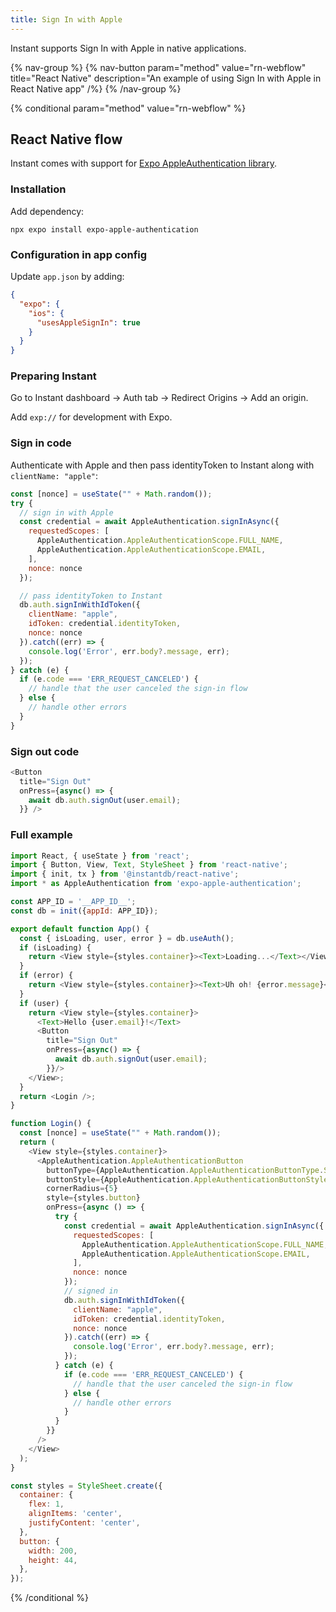 ```yaml
---
title: Sign In with Apple
---
```


Instant supports Sign In with Apple in native applications.

{% nav-group %}
{% nav-button param="method" value="rn-webflow"
            title="React Native"
            description="An example of using Sign In with Apple in React Native app"
            /%}
{% /nav-group %}


{% conditional param="method" value="rn-webflow" %}
## React Native flow

Instant comes with support for [Expo AppleAuthentication library](https://docs.expo.dev/versions/latest/sdk/apple-authentication/).

### Installation

Add dependency:

```shell {% showCopy=true %}
npx expo install expo-apple-authentication
```

### Configuration in app config

Update `app.json` by adding:

```json {% showCopy=true %}
{
  "expo": {
    "ios": {
      "usesAppleSignIn": true
    }
  }
}
```

### Preparing Instant

Go to Instant dashboard → Auth tab → Redirect Origins → Add an origin.

Add `exp://` for development with Expo.

### Sign in code

Authenticate with Apple and then pass identityToken to Instant along with `clientName: "apple"`:

```javascript {% showCopy=true %}
const [nonce] = useState("" + Math.random());
try {
  // sign in with Apple
  const credential = await AppleAuthentication.signInAsync({
    requestedScopes: [
      AppleAuthentication.AppleAuthenticationScope.FULL_NAME,
      AppleAuthentication.AppleAuthenticationScope.EMAIL,
    ],
    nonce: nonce
  });

  // pass identityToken to Instant
  db.auth.signInWithIdToken({
    clientName: "apple",
    idToken: credential.identityToken,
    nonce: nonce
  }).catch((err) => {
    console.log('Error', err.body?.message, err);
  });
} catch (e) {
  if (e.code === 'ERR_REQUEST_CANCELED') {
    // handle that the user canceled the sign-in flow
  } else {
    // handle other errors
  }
}
```

### Sign out code

```javascript {% showCopy=true %}
<Button
  title="Sign Out"
  onPress={async() => {
    await db.auth.signOut(user.email);
  }} />
```

### Full example

```javascript {% showCopy=true %}
import React, { useState } from 'react';
import { Button, View, Text, StyleSheet } from 'react-native';
import { init, tx } from '@instantdb/react-native';
import * as AppleAuthentication from 'expo-apple-authentication';

const APP_ID = '__APP_ID__';
const db = init({appId: APP_ID});

export default function App() {
  const { isLoading, user, error } = db.useAuth();
  if (isLoading) {
    return <View style={styles.container}><Text>Loading...</Text></View>;
  }
  if (error) {
    return <View style={styles.container}><Text>Uh oh! {error.message}</Text></View>;
  }
  if (user) {
    return <View style={styles.container}>
      <Text>Hello {user.email}!</Text>
      <Button
        title="Sign Out"
        onPress={async() => {
          await db.auth.signOut(user.email);
        }}/>
    </View>;
  }
  return <Login />;
}

function Login() {
  const [nonce] = useState("" + Math.random());
  return (
    <View style={styles.container}>
      <AppleAuthentication.AppleAuthenticationButton
        buttonType={AppleAuthentication.AppleAuthenticationButtonType.SIGN_IN}
        buttonStyle={AppleAuthentication.AppleAuthenticationButtonStyle.BLACK}
        cornerRadius={5}
        style={styles.button}
        onPress={async () => {
          try {
            const credential = await AppleAuthentication.signInAsync({
              requestedScopes: [
                AppleAuthentication.AppleAuthenticationScope.FULL_NAME,
                AppleAuthentication.AppleAuthenticationScope.EMAIL,
              ],
              nonce: nonce
            });
            // signed in
            db.auth.signInWithIdToken({
              clientName: "apple",
              idToken: credential.identityToken,
              nonce: nonce
            }).catch((err) => {
              console.log('Error', err.body?.message, err);
            });
          } catch (e) {
            if (e.code === 'ERR_REQUEST_CANCELED') {
              // handle that the user canceled the sign-in flow
            } else {
              // handle other errors
            }
          }
        }}
      />
    </View>
  );
}

const styles = StyleSheet.create({
  container: {
    flex: 1,
    alignItems: 'center',
    justifyContent: 'center',
  },
  button: {
    width: 200,
    height: 44,
  },
});
```
{% /conditional %}


